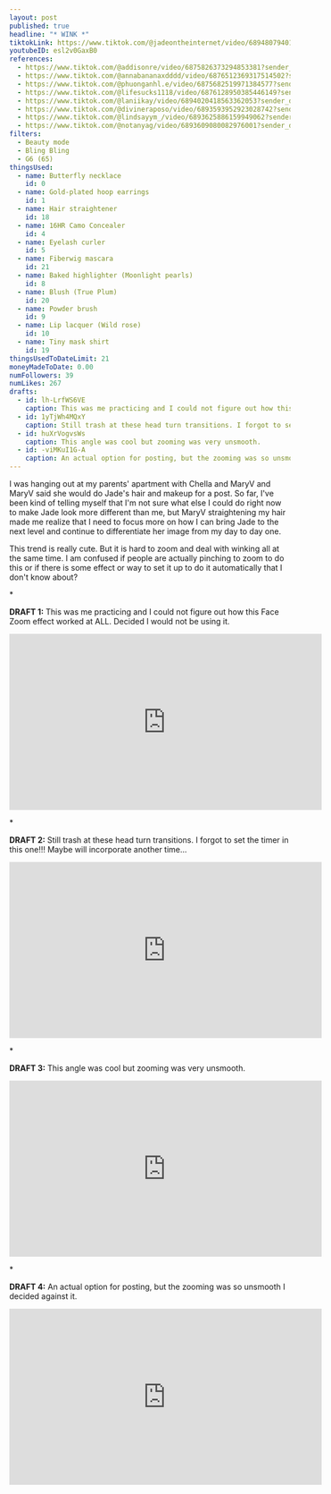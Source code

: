 ```yaml
---
layout: post
published: true
headline: "* WINK *"
tiktokLink: https://www.tiktok.com/@jadeontheinternet/video/6894807940126051590?sender_device=pc&sender_web_id=6891999718790268421&is_from_webapp=1
youtubeID: esl2v0GaxB0
references:
  - https://www.tiktok.com/@addisonre/video/6875826373294853381?sender_device=pc&sender_web_id=6891999718790268421&is_from_webapp=1
  - https://www.tiktok.com/@annabananaxdddd/video/6876512369317514502?sender_device=pc&sender_web_id=6891999718790268421&is_from_webapp=1
  - https://www.tiktok.com/@phuonganhl.e/video/6875682519971384577?sender_device=pc&sender_web_id=6891999718790268421&is_from_webapp=1
  - https://www.tiktok.com/@lifesucks1118/video/6876128950385446149?sender_device=pc&sender_web_id=6891999718790268421&is_from_webapp=1
  - https://www.tiktok.com/@laniikay/video/6894020418563362053?sender_device=pc&sender_web_id=6870159340755109382&is_from_webapp=1
  - https://www.tiktok.com/@divineraposo/video/6893593952923028742?sender_device=pc&sender_web_id=6870159340755109382&is_from_webapp=1
  - https://www.tiktok.com/@lindsayym_/video/6893625886159949062?sender_device=pc&sender_web_id=6870159340755109382&is_from_webapp=1
  - https://www.tiktok.com/@notanyag/video/6893609080082976001?sender_device=pc&sender_web_id=6870159340755109382&is_from_webapp=1
filters:
  - Beauty mode
  - Bling Bling
  - G6 (65)
thingsUsed:
  - name: Butterfly necklace
    id: 0
  - name: Gold-plated hoop earrings
    id: 1
  - name: Hair straightener
    id: 18
  - name: 16HR Camo Concealer
    id: 4
  - name: Eyelash curler
    id: 5
  - name: Fiberwig mascara
    id: 21
  - name: Baked highlighter (Moonlight pearls)
    id: 8
  - name: Blush (True Plum)
    id: 20
  - name: Powder brush
    id: 9
  - name: Lip lacquer (Wild rose)
    id: 10
  - name: Tiny mask shirt
    id: 19
thingsUsedToDateLimit: 21
moneyMadeToDate: 0.00
numFollowers: 39
numLikes: 267
drafts:
  - id: lh-LrfWS6VE
    caption: This was me practicing and I could not figure out how this Face Zoom effect worked at ALL. Decided I would not be using it.
  - id: 1yTjWh4MQxY
    caption: Still trash at these head turn transitions. I forgot to set the timer in this one!!! Maybe will incorporate another time…
  - id: huXrVogvsWs
    caption: This angle was cool but zooming was very unsmooth.
  - id: -viMKuI1G-A
    caption: An actual option for posting, but the zooming was so unsmooth I decided against it.
---
```


I was hanging out at my parents' apartment with Chella and MaryV and MaryV said she would do Jade's hair and makeup for a post. So far, I've been kind of telling myself that I'm not sure what else I could do right now to make Jade look more different than me, but MaryV straightening my hair made me realize that I need to focus more on how I can bring Jade to the next level and continue to differentiate her image from my day to day one.

This trend is really cute. But it is hard to zoom and deal with winking all at the same time. I am confused if people are actually pinching to zoom to do this or if there is some effect or way to set it up to do it automatically that I don't know about?

\*

**DRAFT 1:**
This was me practicing and I could not figure out how this Face Zoom effect worked at ALL. Decided I would not be using it.

<iframe width="560" height="315" src="https://www.youtube-nocookie.com/embed/lh-LrfWS6VE" frameborder="0" allow="accelerometer; autoplay; clipboard-write; encrypted-media; gyroscope; picture-in-picture" allowfullscreen></iframe>

\*

**DRAFT 2:**
Still trash at these head turn transitions. I forgot to set the timer in this one!!! Maybe will incorporate another time...

<iframe width="560" height="315" src="https://www.youtube-nocookie.com/embed/1yTjWh4MQxY" frameborder="0" allow="accelerometer; autoplay; clipboard-write; encrypted-media; gyroscope; picture-in-picture" allowfullscreen></iframe>

\*

**DRAFT 3:**
This angle was cool but zooming was very unsmooth.

<iframe width="560" height="315" src="https://www.youtube-nocookie.com/embed/huXrVogvsWs" frameborder="0" allow="accelerometer; autoplay; clipboard-write; encrypted-media; gyroscope; picture-in-picture" allowfullscreen></iframe>

\*

**DRAFT 4:**
An actual option for posting, but the zooming was so unsmooth I decided against it.

<iframe width="560" height="315" src="https://www.youtube-nocookie.com/embed/-viMKuI1G-A" frameborder="0" allow="accelerometer; autoplay; clipboard-write; encrypted-media; gyroscope; picture-in-picture" allowfullscreen></iframe>
